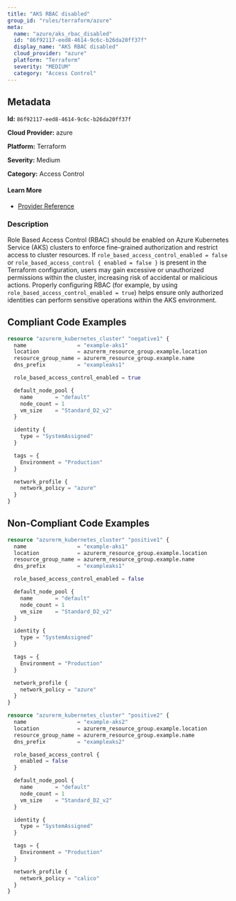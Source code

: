 ```yaml
---
title: "AKS RBAC disabled"
group_id: "rules/terraform/azure"
meta:
  name: "azure/aks_rbac_disabled"
  id: "86f92117-eed8-4614-9c6c-b26da20ff37f"
  display_name: "AKS RBAC disabled"
  cloud_provider: "azure"
  platform: "Terraform"
  severity: "MEDIUM"
  category: "Access Control"
---
```

## Metadata

**Id:** `86f92117-eed8-4614-9c6c-b26da20ff37f`

**Cloud Provider:** azure

**Platform:** Terraform

**Severity:** Medium

**Category:** Access Control

#### Learn More

 - [Provider Reference](https://registry.terraform.io/providers/hashicorp/azurerm/latest/docs/resources/kubernetes_cluster#role_based_access_control)

### Description

 Role Based Access Control (RBAC) should be enabled on Azure Kubernetes Service (AKS) clusters to enforce fine-grained authorization and restrict access to cluster resources. If `role_based_access_control_enabled = false` or `role_based_access_control { enabled = false }` is present in the Terraform configuration, users may gain excessive or unauthorized permissions within the cluster, increasing risk of accidental or malicious actions. Properly configuring RBAC (for example, by using `role_based_access_control_enabled = true`) helps ensure only authorized identities can perform sensitive operations within the AKS environment.


## Compliant Code Examples
```terraform
resource "azurerm_kubernetes_cluster" "negative1" {
  name                = "example-aks1"
  location            = azurerm_resource_group.example.location
  resource_group_name = azurerm_resource_group.example.name
  dns_prefix          = "exampleaks1"

  role_based_access_control_enabled = true

  default_node_pool {
    name       = "default"
    node_count = 1
    vm_size    = "Standard_D2_v2"
  }

  identity {
    type = "SystemAssigned"
  }

  tags = {
    Environment = "Production"
  }

  network_profile {
    network_policy = "azure"
  }
}


```
## Non-Compliant Code Examples
```terraform
resource "azurerm_kubernetes_cluster" "positive1" {
  name                = "example-aks1"
  location            = azurerm_resource_group.example.location
  resource_group_name = azurerm_resource_group.example.name
  dns_prefix          = "exampleaks1"

  role_based_access_control_enabled = false

  default_node_pool {
    name       = "default"
    node_count = 1
    vm_size    = "Standard_D2_v2"
  }

  identity {
    type = "SystemAssigned"
  }

  tags = {
    Environment = "Production"
  }

  network_profile {
    network_policy = "azure"
  }
}

resource "azurerm_kubernetes_cluster" "positive2" {
  name                = "example-aks2"
  location            = azurerm_resource_group.example.location
  resource_group_name = azurerm_resource_group.example.name
  dns_prefix          = "exampleaks2"

  role_based_access_control {
    enabled = false
  }

  default_node_pool {
    name       = "default"
    node_count = 1
    vm_size    = "Standard_D2_v2"
  }

  identity {
    type = "SystemAssigned"
  }

  tags = {
    Environment = "Production"
  }

  network_profile {
    network_policy = "calico"
  }
}

```